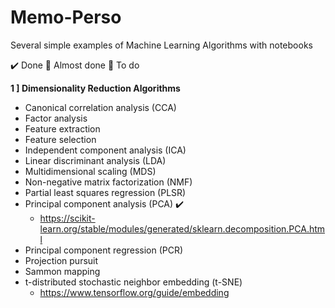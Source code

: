# Memo-Perso
Several simple examples of Machine Learning Algorithms with notebooks

 :heavy_check_mark: Done
:round_pushpin: Almost done
:small_blue_diamond: To do 

 **1 ] Dimensionality Reduction Algorithms**

- Canonical correlation analysis (CCA)
- Factor analysis
- Feature extraction
- Feature selection
- Independent component analysis (ICA)
- Linear discriminant analysis (LDA)
- Multidimensional scaling (MDS)
- Non-negative matrix factorization (NMF)
- Partial least squares regression (PLSR)
- Principal component analysis (PCA) :heavy_check_mark: 
    - https://scikit-learn.org/stable/modules/generated/sklearn.decomposition.PCA.html
- Principal component regression (PCR)
- Projection pursuit
- Sammon mapping
- t-distributed stochastic neighbor embedding (t-SNE)
    - https://www.tensorflow.org/guide/embedding
